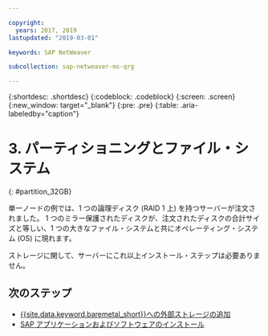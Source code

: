 ```yaml
---

copyright:
  years: 2017, 2019
lastupdated: "2019-03-01"

keywords: SAP NetWeaver

subcollection: sap-netweaver-ms-qrg

---
```


{:shortdesc: .shortdesc}
{:codeblock: .codeblock}
{:screen: .screen}
{:new_window: target="_blank"}
{:pre: .pre}
{:table: .aria-labeledby="caption"}

# 3. パーティショニングとファイル・システム
{: #partition_32GB}

単一ノードの例では、1 つの論理ディスク (RAID 1 上) を持つサーバーが注文されました。 1 つのミラー保護されたディスクが、注文されたディスクの合計サイズと等しい、1 つの大きなファイル・システムと共にオペレーティング・システム (OS) に現れます。

ストレージに関して、サーバーにこれ以上インストール・ステップは必要ありません。

## 次のステップ

  * [{{site.data.keyword.baremetal_short}}への外部ストレージの追加](/docs/infrastructure/sap-netweaver-ms-qrg?topic=sap-netweaver-ms-qrg-storage)
  * [SAP アプリケーションおよびソフトウェアのインストール](/docs/infrastructure/sap-netweaver-ms-qrg?topic=sap-netweaver-ms-qrg-install_landscape)
